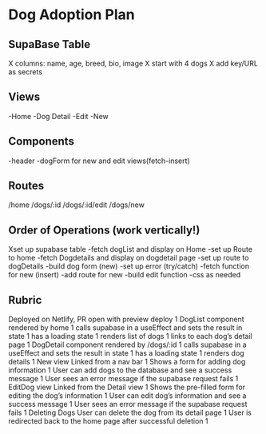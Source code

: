 # Dog Adoption Plan

## SupaBase Table

X columns: name, age, breed, bio, image
X start with 4 dogs
X add key/URL as secrets

## Views

-Home
-Dog Detail
-Edit
-New

## Components

-header
-dogForm for new and edit views(fetch-insert)

## Routes

/home
/dogs/:id
/dogs/:id/edit
/dogs/new

## Order of Operations (work vertically!)

Xset up supabase table
-fetch dogList and display on Home
-set up Route to home
-fetch Dogdetails and display on dogdetail page
-set up route to dogDetails
-build dog form (new)
-set up error (try/catch)
-fetch function for new (insert)
-add route for new
-build edit function
-css as needed

## Rubric

Deployed on Netlify, PR open with preview deploy 1
DogList component
rendered by home 1
calls supabase in a useEffect and sets the result in state 1
has a loading state 1
renders list of dogs 1
links to each dog’s detail page 1
DogDetail component
rendered by /dogs/:id 1
calls supabase in a useEffect and sets the result in state 1
has a loading state 1
renders dog details 1
New view
Linked from a nav bar 1
Shows a form for adding dog information 1
User can add dogs to the database and see a success message 1
User sees an error message if the supabase request fails 1
EditDog view
Linked from the Detail view 1
Shows the pre-filled form for editing the dog’s information 1
User can edit dog’s information and see a success message 1
User sees an error message if the supabase request fails 1
Deleting Dogs
User can delete the dog from its detail page 1
User is redirected back to the home page after successful deletion 1
